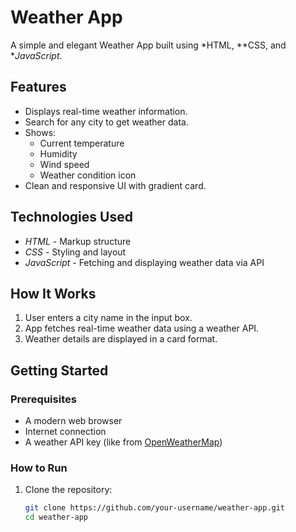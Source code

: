 # Weather App

A simple and elegant Weather App built using *HTML, **CSS, and **JavaScript*.


## Features

- Displays real-time weather information.
- Search for any city to get weather data.
- Shows:
  - Current temperature
  - Humidity
  - Wind speed
  - Weather condition icon
- Clean and responsive UI with gradient card.

## Technologies Used

- *HTML* - Markup structure
- *CSS* - Styling and layout
- *JavaScript* - Fetching and displaying weather data via API

## How It Works

1. User enters a city name in the input box.
2. App fetches real-time weather data using a weather API.
3. Weather details are displayed in a card format.

## Getting Started

### Prerequisites

- A modern web browser
- Internet connection
- A weather API key (like from [OpenWeatherMap](https://openweathermap.org/api))

### How to Run

1. Clone the repository:
   ```bash
   git clone https://github.com/your-username/weather-app.git
   cd weather-app
